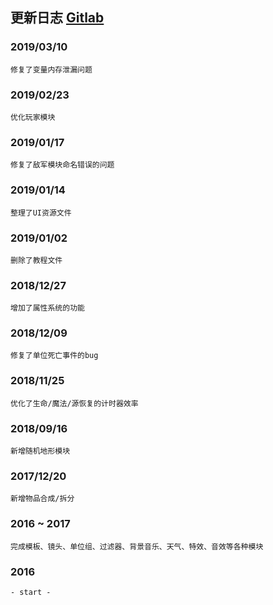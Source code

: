 ## 更新日志 <a href="https://gitlab.com/h-w3x/h-vjass" target="_blank">Gitlab</a>

### 2019/03/10
    修复了变量内存泄漏问题
### 2019/02/23
    优化玩家模块
### 2019/01/17
    修复了敌军模块命名错误的问题
### 2019/01/14
    整理了UI资源文件
### 2019/01/02
    删除了教程文件
### 2018/12/27
    增加了属性系统的功能
### 2018/12/09
    修复了单位死亡事件的bug
### 2018/11/25
    优化了生命/魔法/源恢复的计时器效率
### 2018/09/16
    新增随机地形模块
### 2017/12/20
    新增物品合成/拆分
### 2016 ~ 2017
    完成模板、镜头、单位组、过滤器、背景音乐、天气、特效、音效等各种模块
### 2016
    - start -
